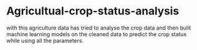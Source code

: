 # Agricultual-crop-status-analysis

with this agriculture data has tried to analyse the crop data and then bulit machine learning models on the cleaned data to predict the crop status while using all the parameters.

